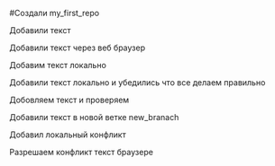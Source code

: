 #Создали  my_first_repo

Добавили текст

Добавили текст через веб браузер

Добавим текст локально

Добавили текст локально и убедились что все делаем правильно

Добовляем текст и проверяем

Добавили текст в новой ветке new_branach

Добавил локальный конфликт 

Разрешаем  конфликт текст браузере